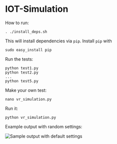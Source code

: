 # IOT-Simulation

How to run:

    . ./install_deps.sh

This will install dependencies via `pip`. Install `pip` with

    sudo easy_install pip

Run the tests:

    python test1.py
    python test2.py
    ...
    python test5.py

Make your own test:

    nano vr_simulation.py

Run it:

    python vr_simulation.py

Example output with random settings:

![Sample output with default settings](https://raw.githubusercontent.com/gabe-terrell/IOT-Simulation/master/figure_2.png "Sample output")

